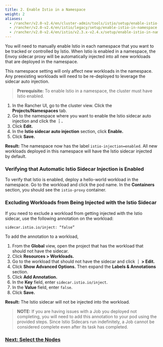 ```yaml
---
title: 2. Enable Istio in a Namespace
weight: 2
aliases:
  - /rancher/v2.0-v2.4/en/cluster-admin/tools/istio/setup/enable-istio-in-namespace
  - /rancher/v2.0-v2.4/en/istio/legacy/setup/enable-istio-in-namespace
  - /rancher/v2.0-v2.4/en/istio/v2.3.x-v2.4.x/setup/enable-istio-in-namespace
---
```


You will need to manually enable Istio in each namespace that you want to be tracked or controlled by Istio. When Istio is enabled in a namespace, the Envoy sidecar proxy will be automatically injected into all new workloads that are deployed in the namespace.

This namespace setting will only affect new workloads in the namespace. Any preexisting workloads will need to be re-deployed to leverage the sidecar auto injection.

> **Prerequisite:** To enable Istio in a namespace, the cluster must have Istio enabled.  

1. In the Rancher UI, go to the cluster view. Click the **Projects/Namespaces** tab.
1. Go to the namespace where you want to enable the Istio sidecar auto injection and click the **&#8942;.**
1. Click **Edit.**
1. In the **Istio sidecar auto injection** section, click **Enable.**
1. Click **Save.**

**Result:** The namespace now has the label `istio-injection=enabled`. All new workloads deployed in this namespace will have the Istio sidecar injected by default.

### Verifying that Automatic Istio Sidecar Injection is Enabled

To verify that Istio is enabled, deploy a hello-world workload in the namespace. Go to the workload and click the pod name. In the **Containers** section, you should see the `istio-proxy` container.

### Excluding Workloads from Being Injected with the Istio Sidecar

If you need to exclude a workload from getting injected with the Istio sidecar, use the following annotation on the workload:

```
sidecar.istio.io/inject: “false”
```

To add the annotation to a workload,

1. From the **Global** view, open the project that has the workload that should not have the sidecar.
1. Click **Resources > Workloads.**
1. Go to the workload that should not have the sidecar and click **&#8942; > Edit.**
1. Click **Show Advanced Options.** Then expand the **Labels & Annotations** section.
1. Click **Add Annotation.**
1. In the **Key** field, enter `sidecar.istio.io/inject`.
1. In the **Value** field, enter `false`.
1. Click **Save.**

**Result:** The Istio sidecar will not be injected into the workload.

> **NOTE:** If you are having issues with a Job you deployed not completing, you will need to add this annotation to your pod using the provided steps. Since Istio Sidecars run indefinitely, a Job cannot be considered complete even after its task has completed. 


### [Next: Select the Nodes ](./cluster-admin/tools/istio/setup/node-selectors)